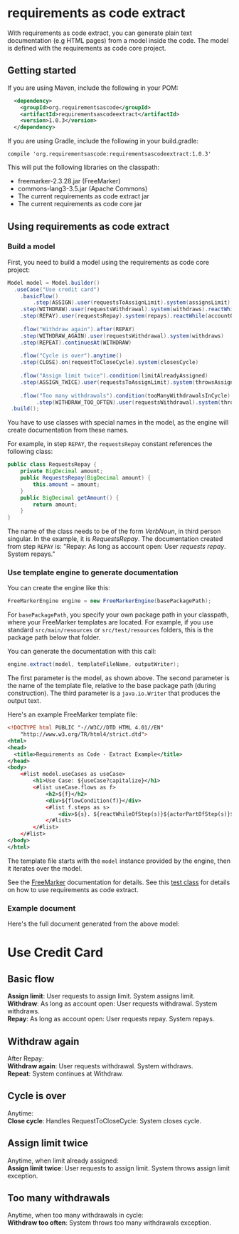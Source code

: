 # requirements as code extract
With requirements as code extract, you can generate plain text documentation 
(e.g HTML pages) from a model inside the code. The model is defined with the requirements as code core project.

## Getting started
If you are using Maven, include the following in your POM:

``` xml
  <dependency>
    <groupId>org.requirementsascode</groupId>
    <artifactId>requirementsascodeextract</artifactId>
    <version>1.0.3</version>
  </dependency>
```

If you are using Gradle, include the following in your build.gradle:

```
compile 'org.requirementsascode:requirementsascodeextract:1.0.3'
```

This will put the following libraries on the classpath:
* freemarker-2.3.28.jar (FreeMarker)
* commons-lang3-3.5.jar (Apache Commons)
* The current requirements as code extract jar
* The current requirements as code core jar

## Using requirements as code extract
### Build a model
First, you need to build a model using the requirements as code core project:

``` java
Model model = Model.builder()
  .useCase("Use credit card")
    .basicFlow()
    	.step(ASSIGN).user(requestsToAssignLimit).system(assignsLimit)
	.step(WITHDRAW).user(requestsWithdrawal).system(withdraws).reactWhile(accountOpen)
	.step(REPAY).user(requestsRepay).system(repays).reactWhile(accountOpen)
    
    .flow("Withdraw again").after(REPAY)
	.step(WITHDRAW_AGAIN).user(requestsWithdrawal).system(withdraws)
	.step(REPEAT).continuesAt(WITHDRAW)
	    	
    .flow("Cycle is over").anytime()
	.step(CLOSE).on(requestToCloseCycle).system(closesCycle)
	    	
    .flow("Assign limit twice").condition(limitAlreadyAssigned)
	.step(ASSIGN_TWICE).user(requestsToAssignLimit).system(throwsAssignLimitException)
	    	
    .flow("Too many withdrawals").condition(tooManyWithdrawalsInCycle) 
         .step(WITHDRAW_TOO_OFTEN).user(requestsWithdrawal).system(throwsTooManyWithdrawalsException)
 .build();
```

You have to use classes with special names in the model,
as the engine will create documentation from these names.
 
For example, in step `REPAY`, the ```requestsRepay``` constant references the following class:
``` java
public class RequestsRepay {
    private BigDecimal amount;
    public RequestsRepay(BigDecimal amount) {
        this.amount = amount;
    }
    public BigDecimal getAmount() {
        return amount;
    }
}
```

The name of the class needs to be of the form _VerbNoun_, in third person singular.
In the example, it is _RequestsRepay_. 
The documentation created from step ```REPAY``` is: "Repay: As long as account open: User _requests repay_. System repays."

### Use template engine to generate documentation
You can create the engine like this:

``` java
FreeMarkerEngine engine = new FreeMarkerEngine(basePackagePath);
```

For ```basePackagePath```, you specify your own package path in your classpath, where your FreeMarker templates are located. For example, if you use standard ```src/main/resources``` or ```src/test/resources``` folders,
this is the package path below that folder. 

You can generate the documentation with this call:
``` java
engine.extract(model, templateFileName, outputWriter);
```

The first parameter is the model, as shown above.
The second parameter is the name of the template file, relative to the base package path (during construction).
The third parameter is a ```java.io.Writer``` that produces the output text.

Here's an example FreeMarker template file:

``` xml
<!DOCTYPE html PUBLIC "-//W3C//DTD HTML 4.01//EN"
    "http://www.w3.org/TR/html4/strict.dtd">
<html>
<head>
  <title>Requirements as Code - Extract Example</title>
</head>
<body>
  	<#list model.useCases as useCase>
  		<h1>Use Case: ${useCase?capitalize}</h1>
		<#list useCase.flows as f>
	  		<h2>${f}</h2>
	  		<div>${flowCondition(f)}</div>
			<#list f.steps as s>
				<div>${s}. ${reactWhileOfStep(s)}${actorPartOfStep(s)}${userPartOfStep(s)}${systemPartOfStep(s)}</div>
			</#list>
		</#list>
  	</#list>
</body>
</html>
```

The template file starts with the ```model``` instance provided by the engine, then it iterates over the model.

See the [FreeMarker](http://freemarker.org/docs/dgui.html) documentation for details.
See this [test class](https://github.com/bertilmuth/requirementsascode/blob/master/requirementsascodeextract/src/test/java/org/requirementsascode/extract/freemarker/FreemarkerEngineTest.java) for details on how to use requirements as code extract.

### Example document
Here's the full document generated from the above model:

<h1>Use Credit Card</h1>
<h2>Basic flow</h2>
<div></div>
<div><b>Assign limit</b>: User requests to assign limit. System assigns limit.</div>
<div><b>Withdraw</b>: As long as account open: User requests withdrawal. System withdraws.</div>
<div><b>Repay</b>: As long as account open: User requests repay. System repays.</div>
<h2>Withdraw again</h2>
<div>After Repay: </div>
<div><b>Withdraw again</b>: User requests withdrawal. System withdraws.</div>
<div><b>Repeat</b>:  System continues at Withdraw.</div>
<h2>Cycle is over</h2>
<div>Anytime: </div>
<div><b>Close cycle</b>:  Handles RequestToCloseCycle: System closes cycle.</div>
<h2>Assign limit twice</h2>
<div>Anytime, when limit already assigned: </div>
<div><b>Assign limit twice</b>: User requests to assign limit. System throws assign limit exception.</div>
<h2>Too many withdrawals</h2>
<div>Anytime, when too many withdrawals in cycle: </div>
<div><b>Withdraw too often</b>:  System throws too many withdrawals exception.</div>

